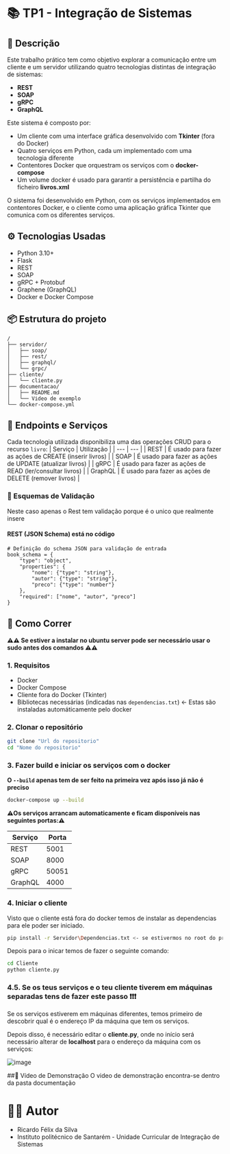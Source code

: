 # 📚 TP1 - Integração de Sistemas
## 📄 Descrição
Este trabalho prático tem como objetivo explorar a comunicação entre um cliente e um servidor utilizando quatro tecnologias distintas de integração de sistemas:

- **REST**
- **SOAP**
- **gRPC**
- **GraphQL**

Este sistema é composto por:

- Um cliente com uma interface gráfica desenvolvido com **Tkinter** (fora do Docker)
- Quatro serviços em Python, cada um implementado com uma tecnologia diferente
- Contentores Docker que orquestram os serviços com o **docker-compose**
- Um volume docker é usado para garantir a persistência e partilha do ficheiro **livros.xml**

O sistema foi desenvolvido em Python, com os serviços implementados em contentores Docker, e o cliente como uma aplicação gráfica Tkinter que comunica com os diferentes serviços.

## ⚙️ Tecnologias Usadas

- Python 3.10+
- Flask
- REST
- SOAP
- gRPC + Protobuf
- Graphene (GraphQL)
- Docker e Docker Compose

## 📦 Estrutura do projeto

```
/
├── servidor/
│   ├── soap/
│   ├── rest/
│   ├── graphql/
│   └── grpc/
├── cliente/
│   └── cliente.py
├── documentacao/
│   ├── README.md
│   └── Video de exemplo
└── docker-compose.yml
```
## 📌 Endpoints e Serviços
Cada tecnologia utilizada disponibiliza uma das operações CRUD para o recurso `livro`:
| Serviço | Utilização |
| --- | --- |
| REST | É usado para fazer as ações de CREATE (inserir livros) |
| SOAP | É usado para fazer as ações de UPDATE (atualizar livros) |
| gRPC | É usado para fazer as ações de READ (ler/consultar livros) |
| GraphQL | É usado para fazer as ações de DELETE (remover livros) |

### 🧪 Esquemas de Validação
Neste caso apenas o Rest tem validação porque é o unico que realmente insere
#### REST (JSON Schema) está no código
```
# Definição do schema JSON para validação de entrada
book_schema = {
    "type": "object",
    "properties": {
        "nome": {"type": "string"},
        "autor": {"type": "string"},
        "preco": {"type": "number"}
    },
    "required": ["nome", "autor", "preco"]
}
```

## 🚀 Como Correr
**⚠️⚠️ Se estiver a instalar no ubuntu server pode ser necessário usar o sudo antes dos comandos ⚠️⚠️**
### 1. Requisitos

- Docker
- Docker Compose
- Cliente fora do Docker (Tkinter)
- Bibliotecas necessárias (indicadas nas ```dependencias.txt```) <- Estas são instaladas automáticamente pelo docker

### 2. Clonar o repositório

```bash
git clone "Url do repositorio"
cd "Nome do repositorio"
```

### 3. Fazer build e iniciar os serviços com o docker
**O ```--build``` apenas tem de ser feito na primeira vez após isso já não é preciso**
```bash
docker-compose up --build
```


**⚠️Os serviços arrancam automaticamente e ficam disponíveis nas seguintes portas:⚠️**

| Serviço | Porta |
| --- | --- |
| REST | 5001 |
| SOAP | 8000 |
| gRPC | 50051 |
| GraphQL | 4000 |

### 4. Iniciar o cliente
Visto que o cliente está fora do docker temos de instalar as dependencias para ele poder ser iniciado.
```bash
pip install -r Servidor\Dependencias.txt <- se estivermos no root do projeto senão este terá de ser modificado
```
Depois para o inicar temos de fazer o seguinte comando:
```bash
cd Cliente
python cliente.py
```
### 4.5. Se os teus serviços e o teu cliente tiverem em máquinas separadas tens de fazer este passo ❗❗❗
Se os serviços estiverem em máquinas diferentes, temos primeiro de descobrir qual é o endereço IP da máquina que tem os serviços.

Depois disso, é necessário editar o **cliente.py**, onde no início será necessário alterar de **localhost** para o endereço da máquina com os serviços:

![image](https://media.discordapp.net/attachments/1213526643591872565/1361366251523277004/image.png?ex=67fe7e9f&is=67fd2d1f&hm=dae733d072a543e504754c9a99eb23b800fc09988b79ab80f45e9e8ed387274d&=)

##🎥 Vídeo de Demonstração
O video de demonstração encontra-se dentro da pasta documentação

# 👨‍💻 Autor
- Ricardo Félix da Silva
- Instituto politécnico de Santarém - Unidade Curricular de Integração de Sistemas

